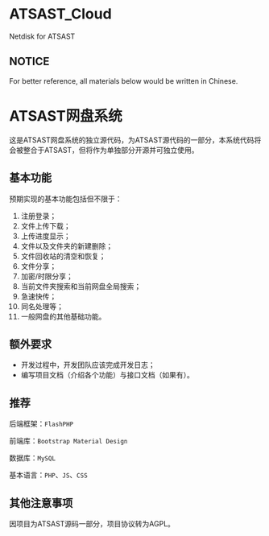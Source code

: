 # ATSAST_Cloud
Netdisk for ATSAST

## NOTICE

For better reference, all materials below would be written in Chinese.

# ATSAST网盘系统

这是ATSAST网盘系统的独立源代码，为ATSAST源代码的一部分，本系统代码将会被整合于ATSAST，但将作为单独部分开源并可独立使用。

## 基本功能

预期实现的基本功能包括但不限于：

1. 注册登录；
1. 文件上传下载；
1. 上传进度显示；
1. 文件以及文件夹的新建删除；
1. 文件回收站的清空和恢复；
1. 文件分享；
1. 加密/时限分享；
1. 当前文件夹搜索和当前网盘全局搜索；
1. 急速快传；
1. 同名处理等；
1. 一般网盘的其他基础功能。

## 额外要求

+ 开发过程中，开发团队应该完成开发日志；
+ 编写项目文档（介绍各个功能）与接口文档（如果有）。

## 推荐

后端框架：`FlashPHP`

前端库：`Bootstrap Material Design`

数据库：`MySQL`

基本语言：`PHP`、`JS`、`CSS`

## 其他注意事项

因项目为ATSAST源码一部分，项目协议转为AGPL。
